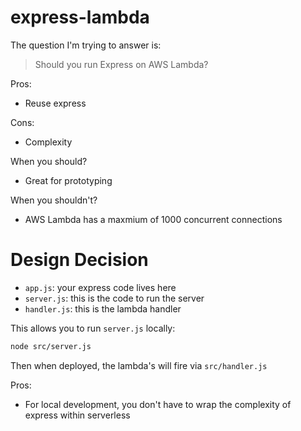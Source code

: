 # express-lambda

The question I'm trying to answer is:

> Should you run Express on AWS Lambda?

Pros:
- Reuse express

Cons:
- Complexity

When you should?

- Great for prototyping

When you shouldn't?

- AWS Lambda has a maxmium of 1000 concurrent connections

# Design Decision

- `app.js`: your express code lives here
- `server.js`: this is the code to run the server
- `handler.js`: this is the lambda handler

This allows you to run `server.js` locally:

```sh
node src/server.js
```

Then when deployed, the lambda's will fire via `src/handler.js`

Pros:
- For local development, you don't have to wrap the complexity of express within serverless
